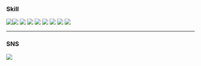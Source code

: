 ### Skill
<img src="https://img.shields.io/badge/Python-3776AB?style=flat&logo=Python&logoColor=FFFFFF"/><img src="https://img.shields.io/badge/Pandas-150458?style=flat&logo=Pandas&logoColor=FFFFFF"/>
<img src="https://img.shields.io/badge/NumPy-013243?style=flat&logo=Numpy&logoColor=FFFFFF"/>
<img src="https://img.shields.io/badge/OpenCV-5C3EE8?style=flat&logo=appveyor&logoColor=FFFFFF"/>
<img src="https://img.shields.io/badge/TensorFlow-FF6F00?style=flat&logo=appveyor&logoColor=FFFFFF"/>
<img src="https://img.shields.io/badge/Keras-D00000?style=flat&logo=appveyor&logoColor=FFFFFF"/>
<img src="https://img.shields.io/badge/PyTorch-EE4C2C?style=flat&logo=appveyor&logoColor=FFFFFF"/>
<img src="https://img.shields.io/badge/Google Colab-F9AB00?style=flat&logo=appveyor&logoColor=FFFFFF"/>
<img src="https://img.shields.io/badge/Google Colab-F9AB00?style=flat&logo=appveyor&logoColor=FFFFFF"/>




---
### SNS
<a href="https://ram-zip.tistory.com" target="_blank"><img src="https://img.shields.io/badge/Tistory-000000?style=flat-square&logo=Tistory&logoColor=FFFFFF"/>
<!--
**huB-ram/huB-ram** is a ✨ _special_ ✨ repository because its `README.md` (this file) appears on your GitHub profile.

Here are some ideas to get you started:

- 🔭 I’m currently working on ...
- 🌱 I’m currently learning ...
- 👯 I’m looking to collaborate on ...
- 🤔 I’m looking for help with ...
- 💬 Ask me about ...
- 📫 How to reach me: ...
- 😄 Pronouns: ...
- ⚡ Fun fact: ...
-->

